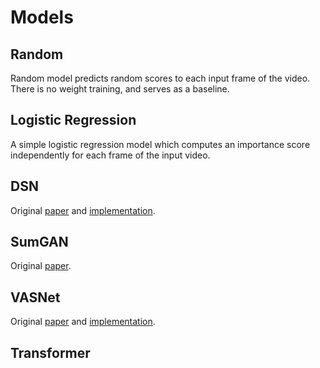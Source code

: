 # Models

## Random
Random model predicts random scores to each input frame of the video. There is no weight training, and serves as a baseline.

## Logistic Regression
A simple logistic regression model which computes an importance score independently for each frame of the input video.

## DSN
Original [paper](https://arxiv.org/abs/1801.00054) and [implementation](https://github.com/KaiyangZhou/pytorch-vsumm-reinforce).

## SumGAN
Original [paper](https://arxiv.org/abs/1801.00054).

## VASNet
Original [paper](https://arxiv.org/abs/1812.01969) and [implementation](https://github.com/ok1zjf/VASNet).

## Transformer